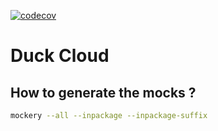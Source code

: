 [![codecov](https://codecov.io/gh/theduckcompany/duckcloud/graph/badge.svg?token=J00WJ8WO24)](https://codecov.io/gh/theduckcompany/duckcloud)

# Duck Cloud



## How to generate the mocks ?

```bash
mockery --all --inpackage --inpackage-suffix
```
